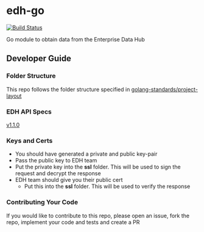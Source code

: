 # edh-go

[![Build Status](https://travis-ci.com/Salihan04/edh-go.svg?token=8qjDfnsQn45zaysJX5gL&branch=master)](https://travis-ci.com/Salihan04/edh-go)

Go module to obtain data from the Enterprise Data Hub

## Developer Guide

### Folder Structure

This repo follows the folder structure specified in [golang-standards/project-layout](https://github.com/golang-standards/project-layout)

### EDH API Specs

[v1.1.0](https://public.cloud.myinfo.gov.sg/edh/edh-tuo-specs.html)

### Keys and Certs

* You should have generated a private and public key-pair
* Pass the public key to EDH team
* Put the private key into the **ssl** folder. This will be used to sign the request and decrypt the response
* EDH team should give you their public cert
  * Put this into the **ssl** folder. This will be used to verify the response

### Contributing Your Code

If you would like to contribute to this repo, please open an issue, fork the repo, implement your code and tests and create a PR
